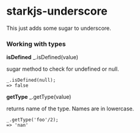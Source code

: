 starkjs-underscore
==================

This just adds some sugar to underscore.

### Working with types

**isDefined** _.isDefined(value)

sugar method to check for undefined or null.

	_.isDefined(null);
	=> false
    
**getType** _.getType(value)

returns name of the type. Names are in lowercase.

	_.getType('foo'/2);
	=> 'nan'

